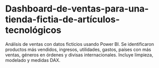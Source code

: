 # Dashboard-de-ventas-para-una-tienda-fictia-de-artículos-tecnológicos
Análisis de ventas con datos ficticios usando Power BI. Se identificaron productos más vendidos, ingresos, utilidades, gastos, países con más ventas, géneros en órdenes y divisas internacionales. Incluye limpieza, modelado y medidas DAX.
